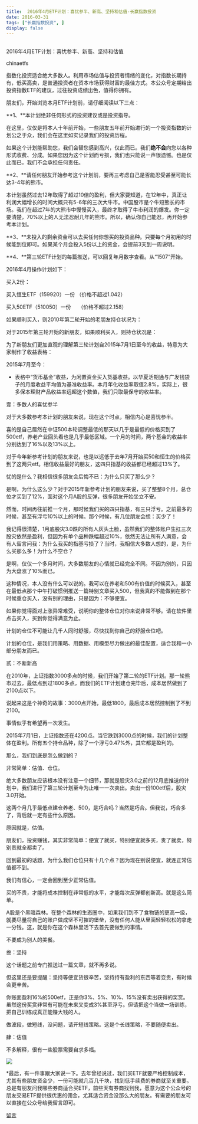 ```yaml
---
title:  2016年4月ETF计划：喜忧参半、新高、坚持和估值-长赢指数投资
date: 2016-03-31
tags: ["长赢指数投资", ]
display: false
---
```



## 



2016年4月ETF计划：喜忧参半、新高、坚持和估值




chinaetfs




指数化投资适合绝大多数人。利用市场估值与投资者情绪的变化，对指数长期持有，低买高卖，是普通投资者在资本市场获得财富的最佳方式。本公众号定期给出投资指数ETF的建议，过往投资成绩出色，值得你拥有。




朋友们，开始浏览本月ETF计划前，请仔细阅读以下三点：



**1、**本计划绝非任何形式的投资建议或是投资指导。



在这里，仅仅是将本人十年前开始，一些朋友五年前开始进行的一个投资指数的计划公之于众，我们会在这里如实记录我们的投资历程。



如果这个计划能帮助您，我们会替您感到高兴，仅此而已。我们**绝不会**向您以各种形式收费、分成。如果您因为这个计划而亏损，我们也只能说一声很遗憾。也是仅此而已，我们不会承担任何责任。



**2、**请任何朋友开始参考这个计划前，要再三考虑自己是否能忍受甚至可能长达3-4年的熊市。



本计划虽然过去12年取得了超过10倍的盈利，但大家要知道，在12年中，真正让利润大幅增长的时间大概只有5-6年的三次大牛市。中国股市是个牛短熊长的市场。我们在超过7年的大熊市中慢慢买入，最终才取得了牛市利润的爆发。你一定要清楚，70%以上的人无法忍耐几年的熊市。所以，确认你自己能忍，再开始参考本计划。



**3、**未投入的剩余资金可以去买任何你想买的投资品种。只要每个月初用的时候能到位即可。如果某个月会投入5份以上的资金，会提前3天到一周说明。



**4、**第三轮ETF计划的每篇推送，可以回复年月数字查看。从“1507”开始。





2016年4月操作计划如下：





买入2份：



买入恒生ETF（159920）一份 （价格不超过1.042）

买入50ETF（510050）一份 &nbsp; &nbsp; （价格不超过2.158）







如果顺利买入，则2010年第二轮开始的老朋友持仓状况为：









对于2015年第三轮开始的新朋友，如果顺利买入，则持仓状况是：









为了新朋友们更加直观的理解第三轮计划自2015年7月1日至今的收益，特意为大家制作了收益表格：



2015年7月至今：







* 表格中“货币基金”收益，为闲置资金买入货基收益。以华夏活期通与广发钱袋子的月度收益平均值为基准收益率。本月年化收益率取值2.8%，实际上，很多保本理财产品收益率远超这个数值，我们只取最保守的收益率。







壹：多数人的喜忧参半



对于大多数参考本计划的朋友来说，现在这个时点，相信内心是喜忧参半。



喜的是自己居然在中证500本轮调整最低的那天以几乎是最低的价格买到了500etf，养老产业回头看也是几乎最低区域。一个月的时间，两个基金的收益率分别达到了16%以及13%以上。



对于今年新参考计划的朋友来说，也是以远低于去年7月开始买50和恒生的价格买到了这两只etf。相信收益最好的朋友，这四只指基的收益都已经超过13%了。



忧的是什么？我相信很多朋友会后悔不已：为什么只买了那么少？



是啊，为什么这么少？对于2015年新参考计划的朋友来说，买了整整8个月，总仓位才买到了12%，面对这个月A股的反弹，很多朋友开始坐立不安。



然而，时间再往前推一个月，那时候我们买的四只指基，有三只浮亏。之前最多的时候，甚至有浮亏10%以上的时候。那个时候，有几位朋友会想：买少了！



我记得很清楚，1月底股灾3.0跌的所有人灰头土脸，虽然我们的整体账户生扛三次股灾依然是盈利，但因为有单个品种跌幅超过10%，依然无法让所有人满意，会有人留言问我：为什么我买的指基亏损了？当时，我相信大多数人想的，是，为什么买那么多！为什么不空仓？



是啊，仅仅一个多月时间，大多数朋友的心情就已经完全不同。不因为别的，只因为大盘涨了10%而已。



这种情况，本人没有什么可以说的。我可以在养老和500有价值的时候买入，甚至在最低点那个中午打破惯例推送一篇特别文章买入500，但我真的不能做到在那个时候重仓买入，没有别的理由，只是因为：不够便宜。



如果你觉得面对上涨异常难受，说明你的整体仓位对你来说非常不够。请在软件里点击买入，买到你觉得满意为止。



计划的仓位不可能让几千人同时舒服，尽快找到你自己的舒服仓位吧。



计划的仓位，是我们用策略、用数据、用模型尽力做出的最佳配置，适合我和一小部分朋友而已。





贰：不断新高



在2010年，上证指数3000多点的时候，我们开始了第二轮的ETF计划。那一轮熊市过去，最低点到过1800多点，而我们的ETF计划建仓完毕后，成本居然做到了2100点以下。



说起来这是个神奇的故事：3000点开始，最低1800，最后成本居然控制到了不到2100。



事情似乎有希望再一次发生。



2015年7月1日，上证指数还在4200点。当它跌到3000点的时候，我们的计划整体在盈利。所有五个持仓品种，除了一个浮亏0.47%外，其它都是盈利的。



那么，我们到底是怎么做到的？



非常简单：估值、仓位。



绝大多数朋友应该根本没有注意一个细节，那就是股灾3.0之前的12月底推送的计划中，我们进行了第三轮计划至今为止唯一一次卖出。卖出一份100etf后，股灾3.0开始。



这两个月几乎最低点建仓养老、500，是巧合吗？当然是巧合。但我说，巧合多了，背后就一定有些什么原因。



原因就是，估值。



朋友们，投资赚钱，其实非常简单：便宜了就买，特别便宜就多买，贵了就卖，特别贵就全都卖了。



回到最初的话题，为什么我们仓位只有十几个点？因为现在别说便宜，就连正常估值都不到。



我们有信心，一定会回到至少正常估值。



买的不贵，才能将成本控制在非常低的水平，才能每次反弹都创新高。就是这么简单。



A股是个黑暗森林。在整个森林的生态圈中，如果我们到不了食物链的更高一级，就要尽量将自己的账户做成坚不可摧的堡垒，没有任何人能从里面轻轻松松的拿走一分钱。这，就是你在这个森林里活下去首先要做到的事情。



不要成为别人的美餐。





叁：坚持



这个话题之前专门推送过一篇文章，就不再多说。



但这里还是要提醒：坚持等便宜货很辛苦，坚持持有盈利的东西等着变贵，有时候会更辛苦。



你账面盈利16%的500etf，正是你3%、5%、10%、15%没有卖出获得的奖赏。虽然这份奖赏非常有可能在未来又变成3%甚至浮亏。但请把这个当做一场训练，把自己训练成真正能赚大钱的人。



做波段，做短线，没问题，请开短线策略。这是个长线策略，不要随便卖出。





肆：估值



不多解释，很有一些股票需要自求多福。



<img data-s="300,640" data-type="png" src="http://mmbiz.qpic.cn/mmbiz/SEPick5M9xjMQpkicgAsicBlnmXuBfZaD1mZgZCseiauXVLa8PZibtN499BJcZn2UjLOG0YDbeiczx5pnb9vkib7P3XGQ/0?wx_fmt=png" data-ratio="0.5971223021582733" data-w=""/>







*最后，有一件事跟大家说一下。去年曾经说过，我们买ETF就要严格控制成本，尤其有些朋友资金少，一份可能就几百几千块，找到低手续费的券商就至关重要。总是有朋友问我哪些券商适合买ETF，前些天有券商找到我，愿意为这个公众号的朋友交易ETF提供很优惠的佣金，尤其适合资金没那么大的朋友。有需要的朋友可以直接在公众号给我留言即可。













[留言](javascript:;)